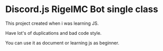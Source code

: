 # Discord.js RigelMC Bot single class
 
 This project created when i was learning JS.

 Have lot's of duplications and bad code style.

 You can use it as document or learning js as beginner.
